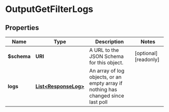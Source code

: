 

# OutputGetFilterLogs


## Properties

| Name | Type | Description | Notes |
|------------ | ------------- | ------------- | -------------|
|**$schema** | **URI** | A URL to the JSON Schema for this object. |  [optional] [readonly] |
|**logs** | [**List&lt;ResponseLog&gt;**](ResponseLog.md) | An array of log objects, or an empty array if nothing has changed since last poll |  |



